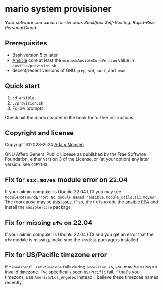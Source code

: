 # mario system provisioner

Your software companion for the book _Steadfast Self-Hosting: Rapid-Rise Personal Cloud_.

## Prerequisites

* [Bash](https://www.gnu.org/software/bash/) version 5 or later
* [Ansible](https://www.ansible.com/) core at least the `minimumAnsibleCoreVersion` value in `ansible/provision.sh`
* decent/recent versions of GNU `grep`, `sed`, `sort`, and `head`

## Quick start

1. `cd ansible`
1. `./provision.sh`
1. Follow prompts.

Check out the mario chapter in the book for further instructions.

## Copyright and license

Copyright ©2023-2024 [Adam Monsen](https://adammonsen.com)

[GNU Affero General Public License](https://www.gnu.org/licenses/agpl-3.0.html) as published by the Free Software Foundation, either version 3 of the License, or (at your option) any later version. See `COPYING`.

## Fix for `six.moves` module error on 22.04

If your admin computer is Ubuntu 22.04 LTS you may see `ModuleNotFoundError: No module named 'ansible.module_utils.six.moves'`. The root cause may be [this issue](https://github.com/ansible/ansible/issues/81946). If so, the fix is to add the [ansible PPA](https://launchpad.net/~ansible/+archive/ubuntu/ansible) and install the `ansible-core` package.

## Fix for missing `ufw` on 22.04

If your admin computer is Ubuntu 22.04 LTS and you get an error that the `ufw` module is missing, make sure the `ansible` package is installed.

## Fix for US/Pacific timezone error

If `timedatectl set-timezone` fails during `provision.sh`, you may be using an invalid timezone. I've specifically seen `US/Pacific` fail. If that's your timezone, use `America/Los_Angeles` instead. I believe these timezone names recently.
